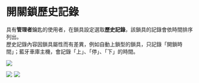 # 開關鎖歷史記錄

具有**管理者**鑰匙的使用者，在鎖具設定選取**歷史記錄**，該鎖具的記錄會依時間排序列出。  
歷史記錄內容因鎖具屬性而有差異，例如自動上鎖型的鎖具，只記錄「開鎖時間」；藍牙車庫主機，會記錄「上」、「停」、「下」的時間。

![](https://userstartw.files.wordpress.com/2019/06/screenshot_2019-06-21-09-59-14-375_com.userstar.phonekey.png)

![](https://userstartw.files.wordpress.com/2018/12/Screenshot_2018-12-25-15-13-46-145_com.userstar.phonekey.png)  ![](https://userstartw.files.wordpress.com/2018/12/Screenshot_2018-12-25-15-14-38-511_com.userstar.phonekey.png)

